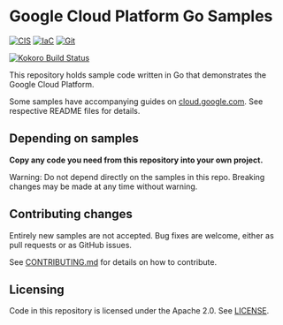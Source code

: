 # Google Cloud Platform Go Samples

[![CIS](https://app.soluble.cloud/api/v1/public/badges/3697f49e-443d-4be0-b9d0-2c9bb288cea1.svg?orgId=561911742905)](https://app.soluble.cloud/repos/details/github.com/mollypi/golang-samples?orgId=561911742905)  [![IaC](https://app.soluble.cloud/api/v1/public/badges/b94072a7-5920-46f2-992b-9640a52e4ac2.svg?orgId=561911742905)](https://app.soluble.cloud/repos/details/github.com/mollypi/golang-samples?orgId=561911742905)  [![Git](https://app.soluble.cloud/api/v1/public/badges/1c60cd16-8729-4d0f-9aef-87fe4241ba9c.svg?orgId=561911742905)](https://app.soluble.cloud/repos/details/github.com/mollypi/golang-samples?orgId=561911742905)  

[![Kokoro Build Status][kokoro_badge]][kokoro_link]

This repository holds sample code written in Go that demonstrates the Google
Cloud Platform.

Some samples have accompanying guides on
[cloud.google.com](https://cloud.google.com). See respective README files for
details.

## Depending on samples

**Copy any code you need from this repository into your own project.**

Warning: Do not depend directly on the samples in this repo. Breaking changes
may be made at any time without warning.

## Contributing changes

Entirely new samples are not accepted. Bug fixes are welcome, either as pull
requests or as GitHub issues.

See [CONTRIBUTING.md](CONTRIBUTING.md) for details on how to contribute.

## Licensing

Code in this repository is licensed under the Apache 2.0. See [LICENSE](LICENSE).

[kokoro_badge]: https://storage.googleapis.com/cloud-devrel-kokoro-resources/go/golang-samples/system_tests-ubuntu.png
[kokoro_link]: https://fusion.corp.google.com/projectanalysis/current/KOKORO/prod%3Acloud-devrel%2Fgo%2Fgolang-samples%2Fsystem_tests
